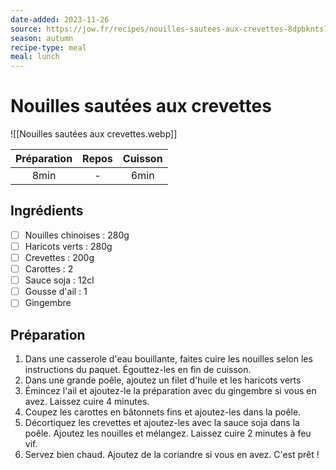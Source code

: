 ```yaml
---
date-added: 2023-11-26
source: https://jow.fr/recipes/nouilles-sautees-aux-crevettes-8dpbknts7e9s9jc40rpw
season: autumn
recipe-type: meal
meal: lunch
---
```


# Nouilles sautées aux crevettes

![[Nouilles sautées aux crevettes.webp]]

| Préparation | Repos | Cuisson |
|:-----------:|:-----:|:-------:|
|    8min     |   -   |  6min   |

## Ingrédients

- [ ] Nouilles chinoises : 280g
- [ ] Haricots verts : 280g
- [ ] Crevettes : 200g
- [ ] Carottes : 2
- [ ] Sauce soja : 12cl
- [ ] Gousse d'ail : 1
- [ ] Gingembre

## Préparation

1. Dans une casserole d'eau bouillante, faites cuire les nouilles selon les instructions du paquet. Égouttez-les en fin de cuisson.
2. Dans une grande poêle, ajoutez un filet d'huile et les haricots verts
3. Émincez l'ail et ajoutez-le la préparation avec du gingembre si vous en avez. Laissez cuire 4 minutes.
4. Coupez les carottes en bâtonnets fins et ajoutez-les dans la poêle.
5. Décortiquez les crevettes et ajoutez-les avec la sauce soja dans la poêle. Ajoutez les nouilles et mélangez. Laissez cuire 2 minutes à feu vif.
6. Servez bien chaud. Ajoutez de la coriandre si vous en avez. C'est prêt !
